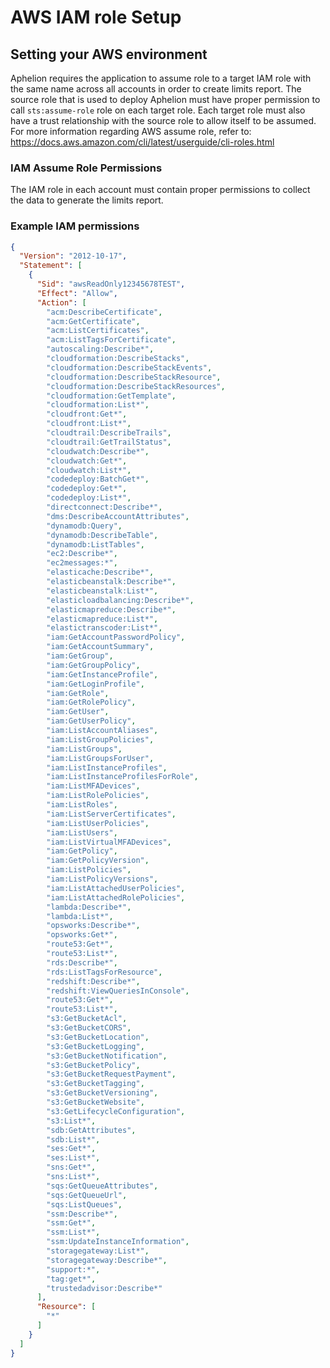 # AWS IAM role Setup

## Setting your AWS environment
Aphelion requires the application to assume role to a target IAM role with the same name across all accounts in order to
create limits report.  The source role that is used to deploy Aphelion must have proper permission to call 
`sts:assume-role` role on each target role.  Each target role must also have a trust relationship with the source role 
to allow itself to be assumed. For more information regarding AWS assume role, refer to: 
https://docs.aws.amazon.com/cli/latest/userguide/cli-roles.html 

### IAM Assume Role Permissions
The IAM role in each account must contain proper permissions to collect the data to generate the limits report.

### Example IAM permissions
```JSON
{
  "Version": "2012-10-17",
  "Statement": [
    {
      "Sid": "awsReadOnly12345678TEST",
      "Effect": "Allow",
      "Action": [
        "acm:DescribeCertificate",
        "acm:GetCertificate",
        "acm:ListCertificates",
        "acm:ListTagsForCertificate",
        "autoscaling:Describe*",
        "cloudformation:DescribeStacks",
        "cloudformation:DescribeStackEvents",
        "cloudformation:DescribeStackResource",
        "cloudformation:DescribeStackResources",
        "cloudformation:GetTemplate",
        "cloudformation:List*",
        "cloudfront:Get*",
        "cloudfront:List*",
        "cloudtrail:DescribeTrails",
        "cloudtrail:GetTrailStatus",
        "cloudwatch:Describe*",
        "cloudwatch:Get*",
        "cloudwatch:List*",
        "codedeploy:BatchGet*",
        "codedeploy:Get*",
        "codedeploy:List*",
        "directconnect:Describe*",
        "dms:DescribeAccountAttributes",
        "dynamodb:Query",
        "dynamodb:DescribeTable",
        "dynamodb:ListTables",
        "ec2:Describe*",
        "ec2messages:*",
        "elasticache:Describe*",
        "elasticbeanstalk:Describe*",
        "elasticbeanstalk:List*",
        "elasticloadbalancing:Describe*",
        "elasticmapreduce:Describe*",
        "elasticmapreduce:List*",
        "elastictranscoder:List*",
        "iam:GetAccountPasswordPolicy",
        "iam:GetAccountSummary",
        "iam:GetGroup",
        "iam:GetGroupPolicy",
        "iam:GetInstanceProfile",
        "iam:GetLoginProfile",
        "iam:GetRole",
        "iam:GetRolePolicy",
        "iam:GetUser",
        "iam:GetUserPolicy",
        "iam:ListAccountAliases",
        "iam:ListGroupPolicies",
        "iam:ListGroups",
        "iam:ListGroupsForUser",
        "iam:ListInstanceProfiles",
        "iam:ListInstanceProfilesForRole",
        "iam:ListMFADevices",
        "iam:ListRolePolicies",
        "iam:ListRoles",
        "iam:ListServerCertificates",
        "iam:ListUserPolicies",
        "iam:ListUsers",
        "iam:ListVirtualMFADevices",
        "iam:GetPolicy",
        "iam:GetPolicyVersion",
        "iam:ListPolicies",
        "iam:ListPolicyVersions",
        "iam:ListAttachedUserPolicies",
        "iam:ListAttachedRolePolicies",
        "lambda:Describe*",
        "lambda:List*",
        "opsworks:Describe*",
        "opsworks:Get*",
        "route53:Get*",
        "route53:List*",
        "rds:Describe*",
        "rds:ListTagsForResource",
        "redshift:Describe*",
        "redshift:ViewQueriesInConsole",
        "route53:Get*",
        "route53:List*",
        "s3:GetBucketAcl",
        "s3:GetBucketCORS",
        "s3:GetBucketLocation",
        "s3:GetBucketLogging",
        "s3:GetBucketNotification",
        "s3:GetBucketPolicy",
        "s3:GetBucketRequestPayment",
        "s3:GetBucketTagging",
        "s3:GetBucketVersioning",
        "s3:GetBucketWebsite",
        "s3:GetLifecycleConfiguration",
        "s3:List*",
        "sdb:GetAttributes",
        "sdb:List*",
        "ses:Get*",
        "ses:List*",
        "sns:Get*",
        "sns:List*",
        "sqs:GetQueueAttributes",
        "sqs:GetQueueUrl",
        "sqs:ListQueues",
        "ssm:Describe*",
        "ssm:Get*",
        "ssm:List*",
        "ssm:UpdateInstanceInformation",
        "storagegateway:List*",
        "storagegateway:Describe*",
        "support:*",
        "tag:get*",
        "trustedadvisor:Describe*"
      ],
      "Resource": [
        "*"
      ]
    }
  ]
}
``` 
